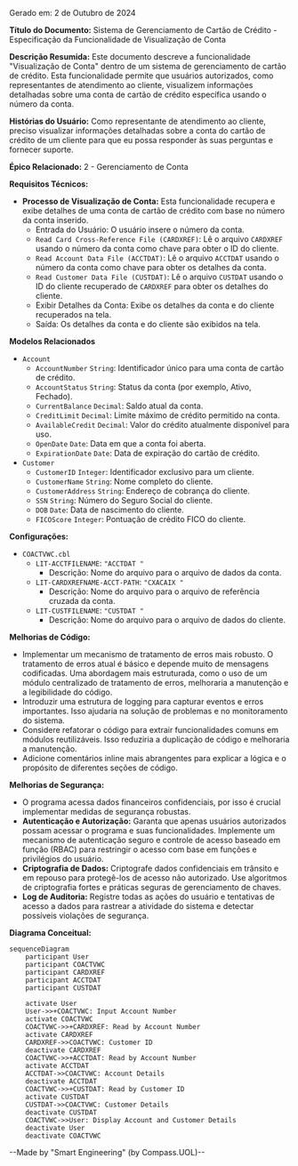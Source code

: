 Gerado em: 2 de Outubro de 2024

**Título do Documento:** Sistema de Gerenciamento de Cartão de Crédito - Especificação da Funcionalidade de Visualização de Conta

**Descrição Resumida:**
Este documento descreve a funcionalidade "Visualização de Conta" dentro de um sistema de gerenciamento de cartão de crédito. Esta funcionalidade permite que usuários autorizados, como representantes de atendimento ao cliente, visualizem informações detalhadas sobre uma conta de cartão de crédito específica usando o número da conta.

**Histórias do Usuário:**
Como representante de atendimento ao cliente, preciso visualizar informações detalhadas sobre a conta do cartão de crédito de um cliente para que eu possa responder às suas perguntas e fornecer suporte.

**Épico Relacionado:**
2 - Gerenciamento de Conta

**Requisitos Técnicos:**

- **Processo de Visualização de Conta:** Esta funcionalidade recupera e exibe detalhes de uma conta de cartão de crédito com base no número da conta inserido.
  - Entrada do Usuário: O usuário insere o número da conta.
  - `Read Card Cross-Reference File (CARDXREF)`: Lê o arquivo `CARDXREF` usando o número da conta como chave para obter o ID do cliente.
  - `Read Account Data File (ACCTDAT)`: Lê o arquivo `ACCTDAT` usando o número da conta como chave para obter os detalhes da conta.
  - `Read Customer Data File (CUSTDAT)`: Lê o arquivo `CUSTDAT` usando o ID do cliente recuperado de `CARDXREF` para obter os detalhes do cliente.
  - Exibir Detalhes da Conta: Exibe os detalhes da conta e do cliente recuperados na tela.
  - Saída: Os detalhes da conta e do cliente são exibidos na tela.

**Modelos Relacionados**

- `Account`
  - `AccountNumber` `String`: Identificador único para uma conta de cartão de crédito.
  - `AccountStatus` `String`: Status da conta (por exemplo, Ativo, Fechado).
  - `CurrentBalance` `Decimal`: Saldo atual da conta.
  - `CreditLimit` `Decimal`: Limite máximo de crédito permitido na conta.
  - `AvailableCredit` `Decimal`: Valor do crédito atualmente disponível para uso.
  - `OpenDate` `Date`: Data em que a conta foi aberta.
  - `ExpirationDate` `Date`: Data de expiração do cartão de crédito.
- `Customer`
  - `CustomerID` `Integer`: Identificador exclusivo para um cliente.
  - `CustomerName` `String`: Nome completo do cliente.
  - `CustomerAddress` `String`: Endereço de cobrança do cliente.
  - `SSN` `String`: Número do Seguro Social do cliente.
  - `DOB` `Date`: Data de nascimento do cliente.
  - `FICOScore` `Integer`: Pontuação de crédito FICO do cliente.

**Configurações:**

- `COACTVWC.cbl`
  - `LIT-ACCTFILENAME`: `"ACCTDAT "`
	- Descrição: Nome do arquivo para o arquivo de dados da conta.
  - `LIT-CARDXREFNAME-ACCT-PATH`: `"CXACAIX "`
	- Descrição: Nome do arquivo para o arquivo de referência cruzada da conta.
  - `LIT-CUSTFILENAME`: `"CUSTDAT "`
	- Descrição: Nome do arquivo para o arquivo de dados do cliente.

**Melhorias de Código:**

- Implementar um mecanismo de tratamento de erros mais robusto. O tratamento de erros atual é básico e depende muito de mensagens codificadas. Uma abordagem mais estruturada, como o uso de um módulo centralizado de tratamento de erros, melhoraria a manutenção e a legibilidade do código.
- Introduzir uma estrutura de logging para capturar eventos e erros importantes. Isso ajudaria na solução de problemas e no monitoramento do sistema.
- Considere refatorar o código para extrair funcionalidades comuns em módulos reutilizáveis. Isso reduziria a duplicação de código e melhoraria a manutenção.
- Adicione comentários inline mais abrangentes para explicar a lógica e o propósito de diferentes seções de código.

**Melhorias de Segurança:**

- O programa acessa dados financeiros confidenciais, por isso é crucial implementar medidas de segurança robustas.
- **Autenticação e Autorização:** Garanta que apenas usuários autorizados possam acessar o programa e suas funcionalidades. Implemente um mecanismo de autenticação seguro e controle de acesso baseado em função (RBAC) para restringir o acesso com base em funções e privilégios do usuário.
- **Criptografia de Dados:** Criptografe dados confidenciais em trânsito e em repouso para protegê-los de acesso não autorizado. Use algoritmos de criptografia fortes e práticas seguras de gerenciamento de chaves.
- **Log de Auditoria:** Registre todas as ações do usuário e tentativas de acesso a dados para rastrear a atividade do sistema e detectar possíveis violações de segurança.

**Diagrama Conceitual:**
```mermaid
sequenceDiagram
    participant User
    participant COACTVWC
    participant CARDXREF
    participant ACCTDAT
    participant CUSTDAT

    activate User
    User->>+COACTVWC: Input Account Number
    activate COACTVWC
    COACTVWC->>+CARDXREF: Read by Account Number
    activate CARDXREF
    CARDXREF->>COACTVWC: Customer ID
    deactivate CARDXREF
    COACTVWC->>+ACCTDAT: Read by Account Number
    activate ACCTDAT
    ACCTDAT->>COACTVWC: Account Details
    deactivate ACCTDAT
    COACTVWC->>+CUSTDAT: Read by Customer ID
    activate CUSTDAT
    CUSTDAT->>COACTVWC: Customer Details
    deactivate CUSTDAT
    COACTVWC->>User: Display Account and Customer Details
    deactivate User
    deactivate COACTVWC
```

--Made by "Smart Engineering" (by Compass.UOL)--
